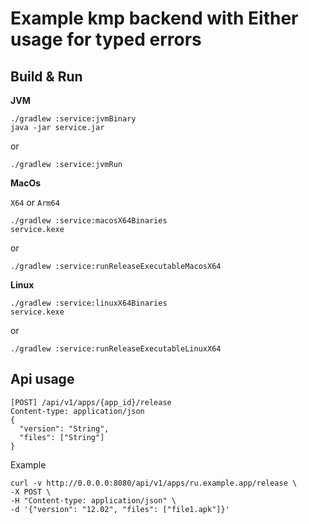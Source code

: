 # Example kmp backend with Either usage for typed errors

## Build & Run

**JVM**
```shell
./gradlew :service:jvmBinary
java -jar service.jar
```
or
```shell
./gradlew :service:jvmRun
```

**MacOs**

`X64` or `Arm64`
```shell
./gradlew :service:macosX64Binaries
service.kexe
```
or
```shell
./gradlew :service:runReleaseExecutableMacosX64
```

**Linux**

```shell
./gradlew :service:linuxX64Binaries
service.kexe
```
or
```shell
./gradlew :service:runReleaseExecutableLinuxX64
```

## Api usage

```shell
[POST] /api/v1/apps/{app_id}/release
Content-type: application/json
{
  "version": "String",
  "files": ["String"]
}
```

Example

```shell
curl -v http://0.0.0.0:8080/api/v1/apps/ru.example.app/release \
-X POST \
-H "Content-type: application/json" \
-d '{"version": "12.02", "files": ["file1.apk"]}'
```